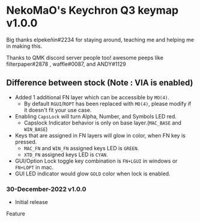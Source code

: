 # NekoMaO's Keychron Q3 keymap v1.0.0
Big thanks elpekeñin#2234 for staying around, teaching me and helping me in making this.

Thanks to QMK discord server people too! awesome peeps like filterpaper#2878 , waffle#0087, and ANDY#1129

## Difference between stock (Note : VIA is enabled)
- Added 1 additional FN layer which can be accessible by `MO(4)`.
  - By default `RGUI`/`ROPT` has been replaced with `MO(4)`, please modify if it doesn't fit your use case. 
- Enabling `CapsLock` will turn Alpha, Number, and Symbols LED red.
  - Capslock Indicator behavior is only on base layer.(`MAC_BASE` and `WIN_BASE`)
- Keys that are assigned in FN layers will glow in color, when FN key is pressed.
  - `MAC_FN` and `WIN_FN` assigned keys LED is `GREEN`.
  - `XTD_FN` assigned keys LED is `CYAN`.
- GUI/Option Lock toggle key combination is `FN+LGUI` in windows or `FN+LOPT` in mac.
- GUI LED indicator would glow `GOLD` color when lock is enabled.


### 30-December-2022 v1.0.0
- Initial release

Feature

